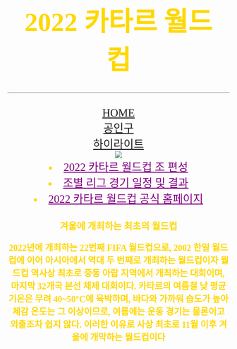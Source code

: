 <!doctype html>
<html>
<head>
  <meta charset="utf-8">
<title>Welcome Qatar2022</title>
<link rel="preconnect" href="https://fonts.googleapis.com">
<link rel="preconnect" href="https://fonts.gstatic.com" crossorigin>
<link href="https://fonts.googleapis.com/css2?family=Abril+Fatface&display=swap" rel="stylesheet">
<style>
    div {
    text-align: center;
    }
    h1 {
       font-size: 60px;
       text-align: center;
       border-bottom:1px solid gray;
       margin: 0;
       padding: 35px;
    }
    li {
      font-size: 25px;
    }
    .saw {
      color:purple;
    }
    body {
      background-image:url('배경사진.jpg');
      background-size: 100% 100%;
    }
    * {
      font-family: 'Abril Fatface', cursive;
      color:gold;
    }
    .nav ul {
    list-style-type: none;
    margin: 2rem 0 0;
    padding: 0;
    text-align: center;
}

.nav li {
  -webkit-transition: all 0.2s ease-out;
  -moz-transition: all 0.2s ease-out;
  transition: all 0.2s ease-out;
  display: inline-block;
  opacity: .6;
  padding: 0 2rem 0 0;
}

li{
    list-style: none;
    text-align: -webkit-match-parent;

}

</style>

</head>
<body>
<h1>2022 카타르 월드컵</h1>
<nav class = "nav">
      <div class= "menu">
          <ul>
            <li>
              <a href = "WEB2.html">HOME</a>
              </li>
            <li>
              <a href ="https://w.namu.la/s/cb63b4c65026aa0895807cf9f6129fc2299af64df1b4c7f9f972cad7f63b92a42f2926ea22da768a3329435c94d0ca8f1a5fc5feeba7e9528e2c62c69139a623edd6b8ee68aa8f5aa5d74a4ecd5449b17dd273aba366f39dda9734a702400992">공인구</a>
              </li>
            <li>
              <a href ="https://m.sports.naver.com/qatar2022/video">하이라이트</a>
              </li>
            </ul>
        </div>
      </nav>
<div>
  <img src="https://w.namu.la/s/e9683a5adf478bf64a8ee9d3ff4aa24c2383fa7a8b3c9b6ad1419b27bd136a8ba8237e3c0d1d0ef5e158466681e895bf2644ce64af93a4bfd57f9ebfb1a7aaf915d3e8c0b9d261e1cd7d628e40ef51ceb6d76f42099e02e904317e8257a8f955"
</div>
  <li><a href="https://w.namu.la/s/1d70f93069d150daf6c38202a96fb6995b2c5cfebf32cfb99744129413264990d89aff2d701d3279fab55f83ce753a18e601fb52d8d38865bd28a86bfe6b3b72787453fff3fcf1cd525f0f6c074827e2e427059728f31bffe537777130acf7fb740362a919341ed6659a028d3c8d99c3" target="_blank" title="2022 카타르 월드컵 조 편성" class="saw">2022 카타르 월드컵 조 편성</a></li>
  <li><a href="https://www.fifa.com/fifaplus/ko/tournaments/mens/worldcup/qatar2022/scores-fixtures?country=KR&wtw-filter=ALL" target="_blank" title="카타르 월드컵 경기일정 및 결과" class="saw">조별 리그 경기 일정 및 결과</a></li>
  <li><a href="https://www.fifa.com/fifaplus/en/tournaments/mens/worldcup/qatar2022" target="_blank" title="카타르 월드컵 공식 홈페이지" class="saw">2022 카타르 월드컵 공식 홈페이지</a></li>
<p class="Han-font"><h2>겨울에 개최하는 최초의 월드컵</h2></p>
<p style="font-size: 20px;">
<strong>2022년에 개최하는 22번째 FIFA 월드컵으로, 2002 한일 월드컵에 이어 아시아에서 역대 두 번째로 개최하는 월드컵이자 월드컵 역사상 최초로 중동 아랍 지역에서 개최하는 대회이며, 마지막 32개국 본선 체제 대회이다. 카타르의 여름철 낮 평균 기온은 무려 40~50°C에 육박하며, 바다와 가까워 습도가 높아 체감 온도는 그 이상이므로, 여름에는 운동 경기는 물론이고 외출조차 쉽지 않다. 이러한 이유로 사상 최초로 11월 이후 겨울에 개막하는 월드컵이다</strong>
</p>
</body>
</html>
